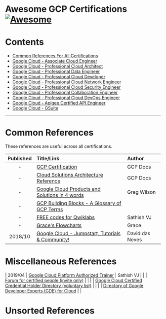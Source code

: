 # Awesome GCP Certifications [![Awesome](https://cdn.rawgit.com/sindresorhus/awesome/d7305f38d29fed78fa85652e3a63e154dd8e8829/media/badge.svg)](https://github.com/sindresorhus/awesome)

# Contents

- [Common References For All Certifications](#Common-References)
- [Google Cloud - Associate Cloud Engineer](associate-cloud-engineer.md)
- [Google Cloud - Professional Cloud Architect](professional-cloud-architect.md)
- [Google Cloud - Professional Data Engineer](professional-data-engineer.md)
- [Google Cloud - Professional Cloud Developer](professional-cloud-developer.md)
- [Google Cloud - Professional Cloud Network Engineer](professional-cloud-network-engineer.md)
- [Google Cloud - Professional Cloud Security Engineer](professional-cloud-security-engineer.md)
- [Google Cloud - Professional Collaboration Engineer](professional-collaboration-engineer.md)
- [Google Cloud - Professional Cloud DevOps Engineer](professional-cloud-devops-engineer.md)
- [Google Cloud - Apigee Certified API Engineer](apigee-certified-api-engineer.md)
- [Google Cloud - GSuite](gsuite.md)

______

# Common References

These references are useful across all certifications.

| Published | Title/Link | Author |
| :---:         |     :---      |          :--- |
| - | [GCP Certification](https://cloud.google.com/certification/) | GCP Docs |
| - | [Cloud Solutions Architecture Reference](http://gcp.solutions/) | GCP Docs |
| - | [Google Cloud Products and Solutions in 4 words](https://github.com/gregsramblings/google-cloud-4-words) | Greg Wilson |
| - | [GCP Building Blocks - A Glossary of GCP Terms](https://docs.google.com/document/d/1-8vSS5rNOWmxVQWmTaWus7V5uZvgWZKY-Nl4bYMWDbk) | |
| - | [FREE codes for Qwiklabs](https://medium.com/@sathishvj/qwiklabs-free-codes-gcp-and-aws-e40f3855ffdb) | Sathish VJ |
| - | [Grace's Flowcharts](https://grumpygrace.dev/posts/gcp-flowcharts/) | Grace |
| 2018/10 | [Google Cloud - Jumpstart, Tutorials & Community!](https://www.linkedin.com/pulse/google-cloud-jumpstart-tutorials-community-david-das-neves/) | David das Neves |

# Miscellaneous References
| 2019/04 | [Google Cloud Platform Authorized Trainer](https://medium.com/@sathishvj/google-cloud-platform-authorized-trainer-1b202f3eef61) | Sathish VJ |
| | [Forum for certified people (invite only)](https://www.cloudconnectcommunity.com/ccc/ls/community/google-cloud-certifications) | |
| | [Google Cloud Certified Credential Holder Directory (voluntary list)](https://googlecloudcertified.credential.net/) | |
| | [Directory of Google Developer Experts (GDE) for Cloud](https://developers.google.com/community/experts/directory) | |

# Unsorted References

